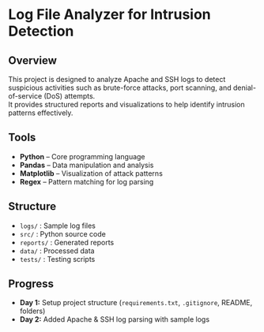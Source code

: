 # Log File Analyzer for Intrusion Detection

## Overview
This project is designed to analyze Apache and SSH logs to detect suspicious activities such as brute-force attacks, port scanning, and denial-of-service (DoS) attempts.  
It provides structured reports and visualizations to help identify intrusion patterns effectively.

## Tools
- **Python** – Core programming language  
- **Pandas** – Data manipulation and analysis  
- **Matplotlib** – Visualization of attack patterns  
- **Regex** – Pattern matching for log parsing  

## Structure
- `logs/` : Sample log files  
- `src/` : Python source code  
- `reports/` : Generated reports  
- `data/` : Processed data  
- `tests/` : Testing scripts  

## Progress
- **Day 1:** Setup project structure (`requirements.txt`, `.gitignore`, README, folders)  
- **Day 2:** Added Apache & SSH log parsing with sample logs  

